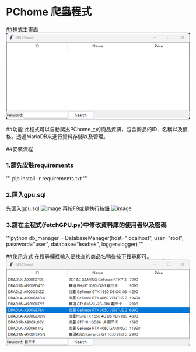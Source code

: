 # PChome 爬蟲程式
##程式主畫面
![iamge](https://github.com/lsc25846/PChome-crawler/blob/main/%E5%9C%96%E7%89%87/GPU_%E4%B8%BB%E7%95%AB%E9%9D%A2.png)

##功能
此程式可以自動爬出PChome上的商品資訊，包含商品的ID、名稱以及價格。透過MariaDB來進行資料存儲以及管理。

##安裝流程
### 1.請先安裝requirements
'''
pip install -r requirements.txt
'''

### 2.匯入gpu.sql
先匯入gpu.sql
![image]()
再按F9或是執行按鈕
![image]()

### 3.請在主程式(fetchGPU.py)中修改資料庫的使用者以及密碼

'''python
db_manager = DatabaseManager(host="localhost", user="root", password="user", database="leadtek", logger=logger)
'''

##使用方式
在搜尋欄裡輸入要找查的商品名稱後按下搜尋即可。
![image](https://github.com/lsc25846/PChome-crawler/blob/main/%E5%9C%96%E7%89%87/%E6%90%9C%E5%B0%8B%E7%95%AB%E9%9D%A2.png)
